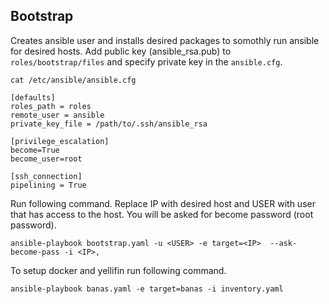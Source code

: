 ## Bootstrap

Creates ansible user and installs desired packages to somothly run ansible for desired hosts. Add public key (ansible_rsa.pub) to `roles/bootstrap/files` and specify private key in the `ansible.cfg`.


`cat /etc/ansible/ansible.cfg`

```
[defaults]
roles_path = roles
remote_user = ansible
private_key_file = /path/to/.ssh/ansible_rsa

[privilege_escalation]
become=True
become_user=root

[ssh_connection]
pipelining = True
```

Run following command. Replace IP with desired host and USER with user that has access to the host. You will be asked for become password (root password).

```
ansible-playbook bootstrap.yaml -u <USER> -e target=<IP>  --ask-become-pass -i <IP>,
```

To setup docker and yellifin run following command.
```
ansible-playbook banas.yaml -e target=banas -i inventory.yaml
```